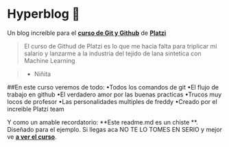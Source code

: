 # Hyperblog 💚
Un blog increíble para el [**curso de Git y Github**](https://platzi.com/cursos/git-github/) de [**Platzi**](https://platzi.com/ "Platzi")
>El curso de Githud de Platzi es lo que me hacia falta para triplicar mi salario y lanzarme a la industria del tejido de lana sintetica con Machine Learning

> - Niñita

##En este curso veremos de todo:
•Todos los comandos de git
•El flujo de trabajo en github
•El verdadero amor por las buenas practicas
•Trucos muy locos de profesor
•Las personalidades multiples de freddy
•Creado por el increible Platzi team

Y como un amable recordatorio: **Este readme.md es un chiste **. Diseñado 
para el ejemplo. Si llegas aca NO TE LO TOMES EN SERIO y mejor ve [**a ver el curso**](https://platzi.com/cursos/git-github/ "a ver el curso").
